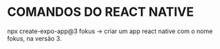 # COMANDOS DO REACT NATIVE
npx create-expo-app@3 fokus
-> criar um app react native com o nome fokus, na versão 3.